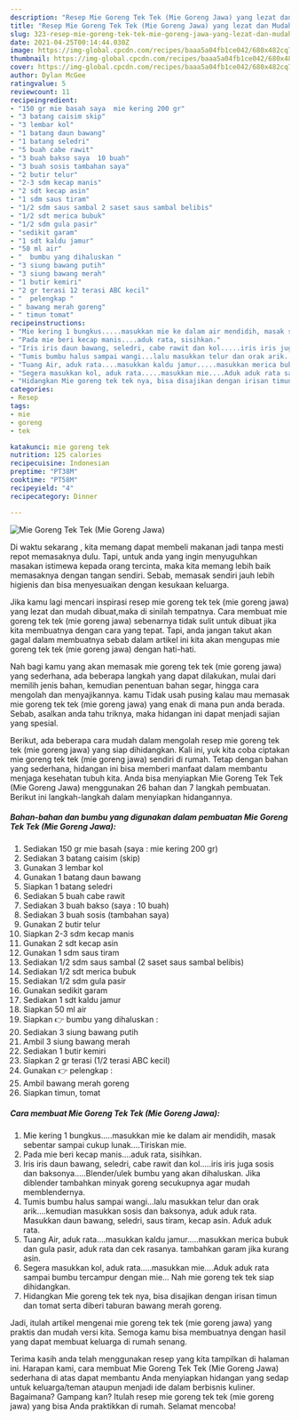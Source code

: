 ```yaml
---
description: "Resep Mie Goreng Tek Tek (Mie Goreng Jawa) yang lezat dan Mudah Dibuat"
title: "Resep Mie Goreng Tek Tek (Mie Goreng Jawa) yang lezat dan Mudah Dibuat"
slug: 323-resep-mie-goreng-tek-tek-mie-goreng-jawa-yang-lezat-dan-mudah-dibuat
date: 2021-04-25T00:14:44.030Z
image: https://img-global.cpcdn.com/recipes/baaa5a04fb1ce042/680x482cq70/mie-goreng-tek-tek-mie-goreng-jawa-foto-resep-utama.jpg
thumbnail: https://img-global.cpcdn.com/recipes/baaa5a04fb1ce042/680x482cq70/mie-goreng-tek-tek-mie-goreng-jawa-foto-resep-utama.jpg
cover: https://img-global.cpcdn.com/recipes/baaa5a04fb1ce042/680x482cq70/mie-goreng-tek-tek-mie-goreng-jawa-foto-resep-utama.jpg
author: Dylan McGee
ratingvalue: 5
reviewcount: 11
recipeingredient:
- "150 gr mie basah saya  mie kering 200 gr"
- "3 batang caisim skip"
- "3 lembar kol"
- "1 batang daun bawang"
- "1 batang seledri"
- "5 buah cabe rawit"
- "3 buah bakso saya  10 buah"
- "3 buah sosis tambahan saya"
- "2 butir telur"
- "2-3 sdm kecap manis"
- "2 sdt kecap asin"
- "1 sdm saus tiram"
- "1/2 sdm saus sambal 2 saset saus sambal belibis"
- "1/2 sdt merica bubuk"
- "1/2 sdm gula pasir"
- "sedikit garam"
- "1 sdt kaldu jamur"
- "50 ml air"
- "  bumbu yang dihaluskan "
- "3 siung bawang putih"
- "3 siung bawang merah"
- "1 butir kemiri"
- "2 gr terasi 12 terasi ABC kecil"
- "  pelengkap "
- " bawang merah goreng"
- " timun tomat"
recipeinstructions:
- "Mie kering 1 bungkus.....masukkan mie ke dalam air mendidih, masak sebentar sampai cukup lunak....Tiriskan mie."
- "Pada mie beri kecap manis....aduk rata, sisihkan."
- "Iris iris daun bawang, seledri, cabe rawit dan kol.....iris iris juga sosis dan baksonya.....Blender/ulek bumbu yang akan dihaluskan. Jika diblender tambahkan minyak goreng secukupnya agar mudah memblendernya."
- "Tumis bumbu halus sampai wangi...lalu masukkan telur dan orak arik....kemudian masukkan sosis dan baksonya, aduk aduk rata. Masukkan daun bawang, seledri, saus tiram, kecap asin. Aduk aduk rata."
- "Tuang Air, aduk rata....masukkan kaldu jamur.....masukkan merica bubuk dan gula pasir, aduk rata dan cek rasanya. tambahkan garam jika kurang asin."
- "Segera masukkan kol, aduk rata.....masukkan mie....Aduk aduk rata sampai bumbu tercampur dengan mie... Nah mie goreng tek tek siap dihidangkan."
- "Hidangkan Mie goreng tek tek nya, bisa disajikan dengan irisan timun dan tomat serta diberi taburan bawang merah goreng."
categories:
- Resep
tags:
- mie
- goreng
- tek

katakunci: mie goreng tek 
nutrition: 125 calories
recipecuisine: Indonesian
preptime: "PT38M"
cooktime: "PT58M"
recipeyield: "4"
recipecategory: Dinner

---
```



![Mie Goreng Tek Tek (Mie Goreng Jawa)](https://img-global.cpcdn.com/recipes/baaa5a04fb1ce042/680x482cq70/mie-goreng-tek-tek-mie-goreng-jawa-foto-resep-utama.jpg)

Di waktu  sekarang , kita memang dapat membeli makanan jadi tanpa mesti repot memasaknya dulu. Tapi, untuk anda yang ingin menyuguhkan masakan istimewa kepada orang tercinta, maka kita memang lebih baik memasaknya dengan tangan sendiri. Sebab, memasak sendiri jauh lebih higienis dan bisa menyesuaikan dengan kesukaan keluarga.

Jika kamu lagi mencari inspirasi resep mie goreng tek tek (mie goreng jawa) yang lezat dan mudah dibuat,maka di sinilah tempatnya. Cara membuat mie goreng tek tek (mie goreng jawa)  sebenarnya tidak sulit untuk dibuat jika kita membuatnya dengan cara yang tepat. Tapi, anda jangan takut akan gagal dalam membuatnya 
sebab dalam artikel ini kita akan mengupas mie goreng tek tek (mie goreng jawa) dengan hati-hati.  



Nah bagi kamu yang akan memasak mie goreng tek tek (mie goreng jawa) yang sederhana, ada beberapa langkah yang dapat dilakukan, mulai dari memilih jenis bahan, kemudian penentuan bahan segar, hingga cara mengolah dan menyajikannya. kamu Tidak usah pusing kalau mau memasak mie goreng tek tek (mie goreng jawa) yang enak di mana pun anda berada. Sebab, asalkan anda  tahu triknya, maka hidangan ini dapat menjadi sajian yang spesial.

Berikut, ada beberapa cara mudah dalam mengolah resep mie goreng tek tek (mie goreng jawa) yang siap dihidangkan. Kali ini, yuk kita coba ciptakan mie goreng tek tek (mie goreng jawa) sendiri di rumah. Tetap dengan bahan yang sederhana, hidangan ini bisa memberi manfaat dalam membantu menjaga kesehatan tubuh kita. Anda bisa menyiapkan Mie Goreng Tek Tek (Mie Goreng Jawa) menggunakan 26 bahan dan 7 langkah pembuatan. Berikut ini langkah-langkah dalam menyiapkan hidangannya.

<!--inarticleads1-->

##### Bahan-bahan dan bumbu yang digunakan dalam pembuatan Mie Goreng Tek Tek (Mie Goreng Jawa):

1. Sediakan 150 gr mie basah (saya : mie kering 200 gr)
1. Sediakan 3 batang caisim (skip)
1. Gunakan 3 lembar kol
1. Gunakan 1 batang daun bawang
1. Siapkan 1 batang seledri
1. Sediakan 5 buah cabe rawit
1. Sediakan 3 buah bakso (saya : 10 buah)
1. Sediakan 3 buah sosis (tambahan saya)
1. Gunakan 2 butir telur
1. Siapkan 2-3 sdm kecap manis
1. Gunakan 2 sdt kecap asin
1. Gunakan 1 sdm saus tiram
1. Sediakan 1/2 sdm saus sambal (2 saset saus sambal belibis)
1. Sediakan 1/2 sdt merica bubuk
1. Sediakan 1/2 sdm gula pasir
1. Gunakan sedikit garam
1. Sediakan 1 sdt kaldu jamur
1. Siapkan 50 ml air
1. Siapkan  👉 bumbu yang dihaluskan :
1. Sediakan 3 siung bawang putih
1. Ambil 3 siung bawang merah
1. Sediakan 1 butir kemiri
1. Siapkan 2 gr terasi (1/2 terasi ABC kecil)
1. Gunakan  👉 pelengkap :
1. Ambil  bawang merah goreng
1. Siapkan  timun, tomat




<!--inarticleads2-->

##### Cara membuat Mie Goreng Tek Tek (Mie Goreng Jawa):

1. Mie kering 1 bungkus.....masukkan mie ke dalam air mendidih, masak sebentar sampai cukup lunak....Tiriskan mie.
1. Pada mie beri kecap manis....aduk rata, sisihkan.
1. Iris iris daun bawang, seledri, cabe rawit dan kol.....iris iris juga sosis dan baksonya.....Blender/ulek bumbu yang akan dihaluskan. Jika diblender tambahkan minyak goreng secukupnya agar mudah memblendernya.
1. Tumis bumbu halus sampai wangi...lalu masukkan telur dan orak arik....kemudian masukkan sosis dan baksonya, aduk aduk rata. Masukkan daun bawang, seledri, saus tiram, kecap asin. Aduk aduk rata.
1. Tuang Air, aduk rata....masukkan kaldu jamur.....masukkan merica bubuk dan gula pasir, aduk rata dan cek rasanya. tambahkan garam jika kurang asin.
1. Segera masukkan kol, aduk rata.....masukkan mie....Aduk aduk rata sampai bumbu tercampur dengan mie... Nah mie goreng tek tek siap dihidangkan.
1. Hidangkan Mie goreng tek tek nya, bisa disajikan dengan irisan timun dan tomat serta diberi taburan bawang merah goreng.




Jadi, itulah artikel mengenai  mie goreng tek tek (mie goreng jawa)  yang praktis dan mudah versi kita. Semoga kamu bisa membuatnya dengan hasil yang dapat membuat keluarga di rumah senang. 

Terima kasih anda telah menggunakan resep yang kita tampilkan di halaman ini. Harapan kami, cara membuat  Mie Goreng Tek Tek (Mie Goreng Jawa) sederhana di atas dapat membantu Anda menyiapkan hidangan yang sedap untuk keluarga/teman ataupun menjadi ide dalam berbisnis kuliner. Bagaimana? Gampang kan? Itulah resep mie goreng tek tek (mie goreng jawa) yang bisa Anda praktikkan di rumah. Selamat mencoba!

